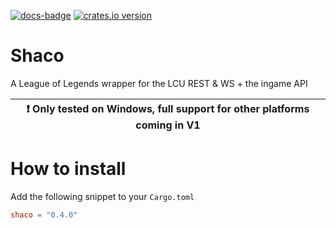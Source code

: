 [![docs-badge][]][docs] [![crates.io version]][crates.io link]

# Shaco

A League of Legends wrapper for the LCU REST & WS + the ingame API

| :exclamation:  Only tested on Windows, full support for other platforms coming in V1   |
|-----------------------------------------|

# How to install
Add the following snippet to your `Cargo.toml`
```toml
shaco = "0.4.0"
```

[docs-badge]: https://img.shields.io/badge/docs-online-5023dd.svg?style=for-the-badge
[docs]: https://docs.rs/shaco
[crates.io link]: https://crates.io/crates/shaco
[crates.io version]: https://img.shields.io/crates/v/shaco.svg?style=for-the-badge
